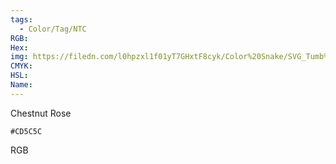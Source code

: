 ```yaml
---
tags:
  - Color/Tag/NTC
RGB:
Hex:
img: https://filedn.com/l0hpzxl1f01yT7GHxtF8cyk/Color%20Snake/SVG_Tumb%20Mass%20No%20Name/CD5C5C.svg
CMYK:
HSL:
Name:
---
```

Chestnut Rose
```palette
#CD5C5C
```
RGB

